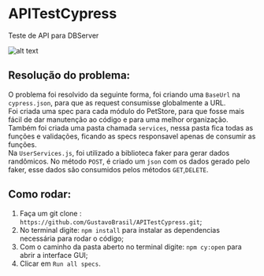 # APITestCypress

Teste de API para DBServer

![alt text](http://www.dbserver.com.br/fotosnovosite/banners/banner---design--build.jpg)

## Resolução do problema:

O problema foi resolvido da seguinte forma, foi criando uma `BaseUrl` na `cypress.json`, para que as request consumisse globalmente a URL.<br />
Foi criada uma spec para cada módulo do PetStore, para que fosse mais fácil de dar manutenção ao código e para uma melhor organização. Também foi criada uma pasta chamada  `services`, nessa pasta fica todas as funções e validações, ficando as specs responsavel apenas de consumir as funções.<br />
Na `UserServices.js`, foi utilizado a biblioteca faker para gerar dados randômicos. No método `POST`, é criado um `json` com os dados gerado pelo faker, esse dados são consumidos pelos métodos `GET`,`DELETE`.

## Como rodar:
1. Faça um git clone : `https://github.com/GustavoBrasil/APITestCypress.git`;
2. No terminal digite: `npm install` para instalar as dependencias necessária para rodar o código;
3. Com o caminho da pasta aberto no terminal digite: `npm cy:open` para abrir a interface GUI;
4. Clicar em `Run all specs`.

